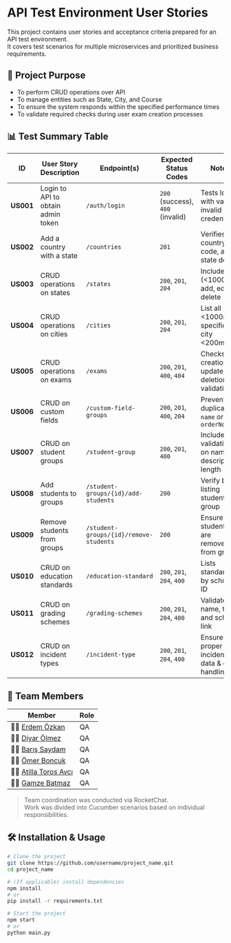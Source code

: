 # API Test Environment User Stories

This project contains user stories and acceptance criteria prepared for an API test environment.  
It covers test scenarios for multiple microservices and prioritized business requirements.

## 📌 Project Purpose

- To perform CRUD operations over API
- To manage entities such as State, City, and Course
- To ensure the system responds within the specified performance times
- To validate required checks during user exam creation processes

## 📊 Test Summary Table
| ID        | User Story Description             | Endpoint(s)                            | Expected Status Codes            | Notes                                             |
| --------- | ---------------------------------- | -------------------------------------- | -------------------------------- | ------------------------------------------------- |
| **US001** | Login to API to obtain admin token | `/auth/login`                          | `200` (success), `400` (invalid) | Tests login with valid & invalid credentials      |
| **US002** | Add a country with a state         | `/countries`                           | `201`                            | Verifies country, code, and state details         |
| **US003** | CRUD operations on states          | `/states`                              | `200`, `201`, `204`              | Includes list (<1000ms), add, edit, delete        |
| **US004** | CRUD operations on cities          | `/cities`                              | `200`, `201`, `204`              | List all <1000ms, specific city <200ms            |
| **US005** | CRUD operations on exams           | `/exams`                               | `200`, `201`, `400`, `404`       | Checks creation, update, deletion, validation     |
| **US006** | CRUD on custom fields              | `/custom-field-groups`                 | `200`, `201`, `400`, `204`       | Prevents duplicate `name` or `orderNo`            |
| **US007** | CRUD on student groups             | `/student-group`                       | `200`, `201`, `400`              | Includes validations on name & description length |
| **US008** | Add students to groups             | `/student-groups/{id}/add-students`    | `200`                            | Verify by listing students in group               |
| **US009** | Remove students from groups        | `/student-groups/{id}/remove-students` | `200`                            | Ensure students are removed from group            |
| **US010** | CRUD on education standards        | `/education-standard`                  | `200`, `201`, `204`, `400`       | Lists standards by school ID                      |
| **US011** | CRUD on grading schemes            | `/grading-schemes`                     | `200`, `201`, `204`, `400`       | Validates name, type, and school link             |
| **US012** | CRUD on incident types             | `/incident-type`                       | `200`, `201`, `204`, `400`       | Ensures proper incident data & error handling     |


## 👥 Team Members

| Member | Role |
|-----------|----------------|
| 🧑‍💻 [Erdem Özkan](https://github.com/ErdemOzkann) | QA |
| 👩‍💻 [Diyar Ölmez](https://github.com/diyar-olmez) | QA |
| 👨‍💻 [Barış Saydam](https://github.com/BarisSaydam) | QA |
| 👨‍💻 [Ömer Boncuk](https://github.com/OmerBoncuk) | QA |
| 👨‍💻 [Atilla Toros Avcı](https://github.com/AtillaTorosAvci) | QA |
| 👩‍💻 [Gamze Batmaz](https://github.com/GAMZE3845) | QA |

> Team coordination was conducted via RocketChat.  
> Work was divided into Cucumber scenarios based on individual responsibilities.

## 🛠 Installation & Usage

```bash
# Clone the project
git clone https://github.com/username/project_name.git
cd project_name

# (If applicable) install dependencies
npm install
# or
pip install -r requirements.txt

# Start the project
npm start
# or
python main.py
